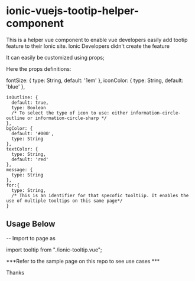 # ionic-vuejs-tootip-helper-component
This is a helper vue component to enable vue developers easily add tootip feature to their Ionic site. Ionic Developers didn't create the feature

It can easily be customized using props;

Here the props definitions:


fontSize: {
      type: String,
      default: '1em'
    },
    iconColor: {
      type: String,
      default: 'blue'
    },

    isOutline: {
      default: true,
      type: Boolean
      /* To select the type of icon to use: either information-circle-outline or information-circle-sharp */
    },
    bgColor: {
      default: '#000',
      type: String
    },
    textColor: {
      type: String,
      default: 'red'
    },
    message: {
      type: String
    },
    for:{
      type: String,
      /* This is an identifier for that specofic tooltiip. It enables the use of multiple tooltips on this same page*/
    }

Usage Below 
--

-- Import to page as 

import tooltip from "./ionic-tooltip.vue";


<tooltip for="email" font-size="36px" bg-color="darkblue" icon-color="blue" text-color="white"
                        message="write on the company address" :is-outline="false"></tooltip>
                        
                        
***Refer to the sample page on this repo to see use cases ***

Thanks
